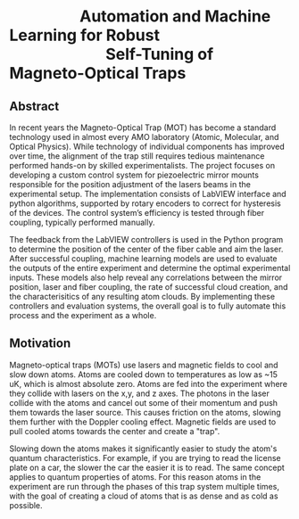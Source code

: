 # &nbsp;&nbsp;&nbsp;&nbsp;&nbsp;&nbsp;&nbsp;&nbsp;&nbsp;&nbsp;&nbsp;&nbsp;&nbsp;&nbsp;&nbsp;&nbsp;&nbsp;&nbsp;&nbsp;Automation and Machine Learning for Robust   &nbsp;&nbsp;&nbsp;&nbsp;&nbsp;&nbsp;&nbsp;&nbsp;&nbsp;&nbsp;&nbsp;&nbsp;&nbsp;&nbsp;&nbsp;&nbsp;&nbsp;&nbsp;&nbsp;&nbsp;&nbsp;&nbsp;&nbsp;&nbsp;&nbsp;&nbsp;Self-Tuning of Magneto-Optical Traps

## Abstract  
In recent years the Magneto-Optical Trap (MOT) has become a standard technology used in almost every AMO laboratory (Atomic, Molecular, and Optical Physics). While technology of individual components has improved over time, the alignment of the trap still requires tedious maintenance performed hands-on by skilled experimentalists. The project focuses on developing a custom control system for piezoelectric mirror mounts responsible for the position adjustment of the lasers beams in the experimental setup. The implementation consists of LabVIEW interface and python algorithms, supported by rotary encoders to correct for hysteresis of the devices. The control system’s efficiency is tested through fiber coupling, typically performed manually.  
  
The feedback from the LabVIEW controllers is used in the Python program to determine the position of the center of the fiber cable and aim the laser. After successful coupling, machine learning models are used to evaluate the outputs of the entire experiment and determine the optimal experimental inputs. These models also help reveal any correlations between the mirror position, laser and fiber coupling, the rate of successful cloud creation, and the characterisitics of any resulting atom clouds. By implementing these controllers and evaluation systems, the overall goal is to fully automate this process and the experiment as a whole.

## Motivation  
Magneto-optical traps (MOTs) use lasers and magnetic fields to cool and slow down atoms. Atoms are cooled down to temperatures as low as ~15 uK, which is almost absolute zero. Atoms are fed into the experiment where they collide with lasers on the x,y, and z axes. The photons in the laser collide with the atoms and cancel out some of their momentum and push them towards the laser source. This causes friction on the atoms, slowing them further with the Doppler cooling effect. Magnetic fields are used to pull cooled atoms towards the center and create a "trap". 
  
Slowing down the atoms makes it significantly easier to study the atom's quantum characteristics. For example, if you are trying to read the license plate on a car, the slower the car the easier it is to read. The same concept applies to quantum properties of atoms. For this reason atoms in the experiment are run through the phases of this trap system multiple times, with the goal of creating a cloud of atoms that is as dense and as cold as possible.

## 
